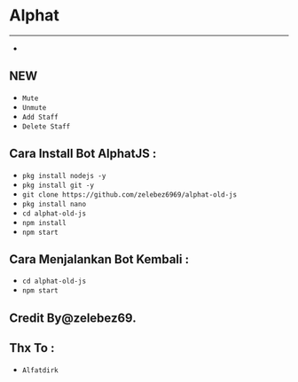 # Alphat
------
-

NEW
------
- `Mute`
- `Unmute`
- `Add Staff`
- `Delete Staff`

Cara Install Bot AlphatJS :
------
- `pkg install nodejs -y`
- `pkg install git -y`
- `git clone https://github.com/zelebez6969/alphat-old-js`
- `pkg install nano`
- `cd alphat-old-js`
- `npm install`
- `npm start`

Cara Menjalankan Bot Kembali :
------
- `cd alphat-old-js`
- `npm start`

Credit By@zelebez69.
------
Thx To :
------
- `Alfatdirk`




